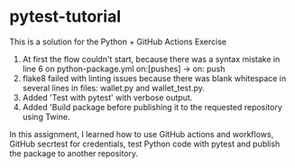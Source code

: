 # pytest-tutorial

This is a solution for the Python + GitHub Actions Exercise 
1. At first the flow couldn't start, because there was a syntax mistake in line 6 on python-package.yml
  on:[pushes] -> on: push
2. flake8 failed with linting issues because there was blank whitespace in several lines in files: wallet.py and wallet_test.py.
3. Added 'Test with pytest' with verbose output.
4. Added 'Build package before publishing it to the requested repository using Twine.

In this assignment, I learned how to use GitHub actions and workflows, GitHub secrtest for credentials, test Python code with pytest and publish the package to another repository.  
